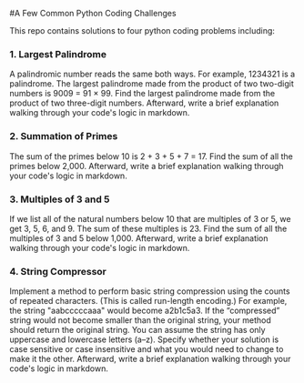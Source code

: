#A Few Common Python Coding Challenges

This repo contains solutions to four python coding problems including:

### 1. Largest Palindrome

A palindromic number reads the same both ways. For example, 1234321 is a palindrome. The largest palindrome made from the product of two two-digit numbers is 9009 = 91 × 99. Find the largest palindrome made from the product of two three-digit numbers. Afterward, write a brief explanation walking through your code's logic in markdown.

### 2. Summation of Primes

The sum of the primes below 10 is 2 + 3 + 5 + 7 = 17. Find the sum of all the primes below 2,000. Afterward, write a brief explanation walking through your code's logic in markdown.

### 3. Multiples of 3 and 5

If we list all of the natural numbers below 10 that are multiples of 3 or 5, we get 3, 5, 6, and 9. The sum of these multiples is 23. Find the sum of all the multiples of 3 and 5 below 1,000. Afterward, write a brief explanation walking through your code's logic in markdown.

### 4. String Compressor

Implement a method to perform basic string compression using the counts of repeated characters. (This is called run-length encoding.) For example, the string "aabcccccaaa" would become a2b1c5a3. If the “compressed” string would not become smaller than the original string, your method should return the original string. You can assume the string has only uppercase and lowercase letters (a–z). Specify whether your solution is case sensitive or case insensitive and what you would need to change to make it the other. Afterward, write a brief explanation walking through your code's logic in markdown.